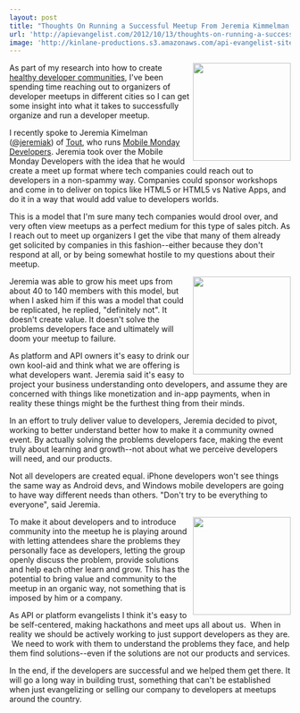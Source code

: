 ```yaml
---
layout: post
title: "Thoughts On Running a Successful Meetup From Jeremia Kimmelman of Mobile Mondays"
url: 'http://apievangelist.com/2012/10/13/thoughts-on-running-a-successful-meetup-from-jeremia-kimmelman-mobile-mondays/'
image: 'http://kinlane-productions.s3.amazonaws.com/api-evangelist-site/blog/Jeremia-Kimelman.jpeg'
---
```


<img class="c1" src="https://s3.amazonaws.com/kinlane-productions/api-evangelist/healthy-developers/Jeremia-Kimelman.jpeg" alt="" width="175" align="right" />

As part of my research into how to create [healthy developer communities][1], I've been spending time reaching out to organizers of developer meetups in different cities so I can get some insight into what it takes to successfully organize and run a developer meetup.

I recently spoke to Jeremia Kimelman ([@jeremiak][2]) of [Tout][3], who runs [Mobile Monday Developers][4]. Jeremia took over the Mobile Monday Developers with the idea that he would create a meet up format where tech companies could reach out to developers in a non-spammy way. Companies could sponsor workshops and come in to deliver on topics like HTML5 or HTML5 vs Native Apps, and do it in a way that would add value to developers worlds.

This is a model that I'm sure many tech companies would drool over, and very often view meetups as a perfect medium for this type of sales pitch. As I reach out to meet up organizers I get the vibe that many of them already get solicited by companies in this fashion--either because they don't respond at all, or by being somewhat hostile to my questions about their meetup.

[<img class="c1" src="https://s3.amazonaws.com/kinlane-productions/api-evangelist/healthy-developers/Tout.png" alt="" width="175" align="right" />][3]

Jeremia was able to grow his meet ups from about 40 to 140 members with this model, but when I asked him if this was a model that could be replicated, he replied, "definitely not". It doesn't create value. It doesn't solve the problems developers face and ultimately will doom your meetup to failure.

As platform and API owners it's easy to drink our own kool-aid and think what we are offering is what developers want. Jeremia said it's easy to project your business understanding onto developers, and assume they are concerned with things like monetization and in-app payments, when in reality these things might be the furthest thing from their minds.

In an effort to truly deliver value to developers, Jeremia decided to pivot, working to better understand better how to make it a community owned event. By actually solving the problems developers face, making the event truly about learning and growth--not about what we perceive developers will need, and our products.

Not all developers are created equal. iPhone developers won't see things the same way as Android devs, and Windows mobile developers are going to have way different needs than others. "Don't try to be everything to everyone", said Jeremia.

[<img class="c1" src="https://s3.amazonaws.com/kinlane-productions/meetup/meetup_logo.gif" alt="" width="175" align="right" />][5]

To make it about developers and to introduce community into the meetup he is playing around with letting attendees share the problems they personally face as developers, letting the group openly discuss the problem, provide solutions and help each other learn and grow. This has the potential to bring value and community to the meetup in an organic way, not something that is imposed by him or a company.

As API or platform evangelists I think it's easy to be self-centered, making hackathons and meet ups all about us.  When in reality we should be actively working to just support developers as they are.  We need to work with them to understand the problems they face, and help them find solutions--even if the solutions are not our products and services.

In the end, if the developers are successful and we helped them get there. It will go a long way in building trust, something that can't be established when just evangelizing or selling our company to developers at meetups around the country.

   [1]: http://kinlane.com/blog/tag.php?Search_Tag=HealthyDevs (Healthy Developer communities)
   [2]: https://twitter.com/jeremiak
   [3]: http://www.tout.com/ (Tout)
   [4]: http://www.meetup.com/momolabs/ (Mobile Developer Mondays)
   [5]: http://www.meetup.com/ (Meetups)
